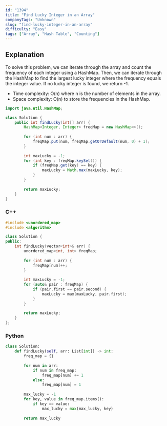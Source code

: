 ```yaml
---
id: "1394"
title: "Find Lucky Integer in an Array"
companyTags: "Unknown"
slug: "find-lucky-integer-in-an-array"
difficulty: "Easy"
tags: ["Array", "Hash Table", "Counting"]
---
```


## Explanation
To solve this problem, we can iterate through the array and count the frequency of each integer using a HashMap. Then, we can iterate through the HashMap to find the largest lucky integer where the frequency equals the integer value. If no lucky integer is found, we return -1.

- Time complexity: O(n) where n is the number of elements in the array.
- Space complexity: O(n) to store the frequencies in the HashMap.
```java
import java.util.HashMap;

class Solution {
    public int findLucky(int[] arr) {
        HashMap<Integer, Integer> freqMap = new HashMap<>();
        
        for (int num : arr) {
            freqMap.put(num, freqMap.getOrDefault(num, 0) + 1);
        }
        
        int maxLucky = -1;
        for (int key : freqMap.keySet()) {
            if (freqMap.get(key) == key) {
                maxLucky = Math.max(maxLucky, key);
            }
        }
        
        return maxLucky;
    }
}
```

### C++
```cpp
#include <unordered_map>
#include <algorithm>

class Solution {
public:
    int findLucky(vector<int>& arr) {
        unordered_map<int, int> freqMap;
        
        for (int num : arr) {
            freqMap[num]++;
        }
        
        int maxLucky = -1;
        for (auto& pair : freqMap) {
            if (pair.first == pair.second) {
                maxLucky = max(maxLucky, pair.first);
            }
        }
        
        return maxLucky;
    }
};
```

### Python
```python
class Solution:
    def findLucky(self, arr: List[int]) -> int:
        freq_map = {}
        
        for num in arr:
            if num in freq_map:
                freq_map[num] += 1
            else:
                freq_map[num] = 1
        
        max_lucky = -1
        for key, value in freq_map.items():
            if key == value:
                max_lucky = max(max_lucky, key)
        
        return max_lucky
```